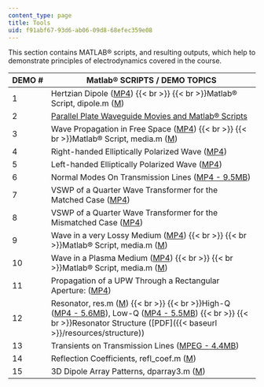 ```yaml
---
content_type: page
title: Tools
uid: f91abf67-93d6-ab06-09d8-68efec359e08
---
```


This section contains MATLAB® scripts, and resulting outputs, which help to demonstrate principles of electrodynamics covered in the course.

| DEMO # | Matlab® SCRIPTS / DEMO TOPICS |
| --- | --- |
| 1 | Hertzian Dipole ([MP4](/ans7870/6/6.630/f06/tools/dipole.mp4))  {{< br >}}  {{< br >}}Matlab® Script, dipole.m ([M](/courses/electrical-engineering-and-computer-science/6-630-electromagnetics-fall-2006/tools/dipole.m)) |
| 2 | [Parallel Plate Waveguide Movies and Matlab® Scripts](http://www.piers.org/TEAZJU/EMCourse/7_PlateWaveguide/index.htm) |
| 3 | Wave Propagation in Free Space ([MP4](/ans7870/6/6.630/f06/tools/freespace.mp4))  {{< br >}}  {{< br >}}Matlab® Script, media.m ([M](/courses/electrical-engineering-and-computer-science/6-630-electromagnetics-fall-2006/tools/media.m)) |
| 4 | Right-handed Elliptically Polarized Wave ([MP4](/ans7870/6/6.630/f06/tools/RHEP.mp4)) |
| 5 | Left-handed Elliptically Polarized Wave ([MP4](/ans7870/6/6.630/f06/tools/LHEP.mp4)) |
| 6 | Normal Modes On Transmission Lines ([MP4 - 9.5MB](/ans7870/6/6.630/f06/tools/normalmode.mp4)) |
| 7 | VSWP of a Quarter Wave Transformer for the Matched Case ([MP4](/ans7870/6/6.630/f06/tools/quarter_match.mp4)) |
| 8 | VSWP of a Quarter Wave Transformer for the Mismatched Case ([MP4](/ans7870/6/6.630/f06/tools/quarter_mis.mp4)) |
| 9 | Wave in a very Lossy Medium ([MP4](/ans7870/6/6.630/f06/tools/lossy.mp4))  {{< br >}}  {{< br >}}Matlab® Script, media.m ([M](/courses/electrical-engineering-and-computer-science/6-630-electromagnetics-fall-2006/tools/media.m)) |
| 10 | Wave in a Plasma Medium ([MP4](/ans7870/6/6.630/f06/tools/plasma.mp4))  {{< br >}}  {{< br >}}Matlab® Script, media.m ([M](/courses/electrical-engineering-and-computer-science/6-630-electromagnetics-fall-2006/tools/media.m)) |
| 11 | Propagation of a UPW Through a Rectangular Aperture: ([MP4](/ans7870/6/6.630/f06/tools/diffract.mp4)) |
| 12 | Resonator, res.m ([M](/courses/electrical-engineering-and-computer-science/6-630-electromagnetics-fall-2006/tools/res.m))  {{< br >}}  {{< br >}}High-Q ([MP4 - 5.6MB](/ans7870/6/6.630/f06/tools/high_q.mp4)), Low-Q ([MP4 - 5.5MB](/ans7870/6/6.630/f06/tools/low_q.mp4))  {{< br >}}  {{< br >}}Resonator Structure ([PDF]({{< baseurl >}}/resources/structure)) |
| 13 | Transients on Transmission Lines ([MPEG - 4.4MB](/ans7870/6/6.630/f06/tools/Tlines.mpeg)) |
| 14 | Reflection Coefficients, refl\_coef.m ([M](/courses/electrical-engineering-and-computer-science/6-630-electromagnetics-fall-2006/tools/refl_coef.m)) |
| 15 | 3D Dipole Array Patterns, dparray3.m ([M](/courses/electrical-engineering-and-computer-science/6-630-electromagnetics-fall-2006/tools/dparray3.m))